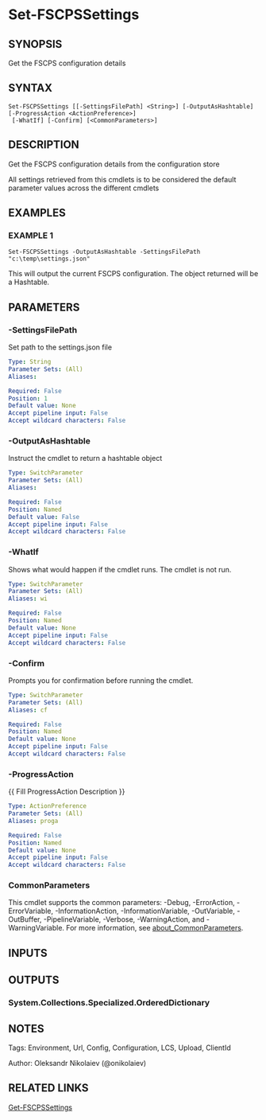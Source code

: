 ﻿---
external help file: fscps.tools-help.xml
Module Name: fscps.tools
online version:
schema: 2.0.0
---

# Set-FSCPSSettings

## SYNOPSIS
Get the FSCPS configuration details

## SYNTAX

```
Set-FSCPSSettings [[-SettingsFilePath] <String>] [-OutputAsHashtable] [-ProgressAction <ActionPreference>]
 [-WhatIf] [-Confirm] [<CommonParameters>]
```

## DESCRIPTION
Get the FSCPS configuration details from the configuration store

All settings retrieved from this cmdlets is to be considered the default parameter values across the different cmdlets

## EXAMPLES

### EXAMPLE 1
```
Set-FSCPSSettings -OutputAsHashtable -SettingsFilePath "c:\temp\settings.json"
```

This will output the current FSCPS configuration.
The object returned will be a Hashtable.

## PARAMETERS

### -SettingsFilePath
Set path to the settings.json file

```yaml
Type: String
Parameter Sets: (All)
Aliases:

Required: False
Position: 1
Default value: None
Accept pipeline input: False
Accept wildcard characters: False
```

### -OutputAsHashtable
Instruct the cmdlet to return a hashtable object

```yaml
Type: SwitchParameter
Parameter Sets: (All)
Aliases:

Required: False
Position: Named
Default value: False
Accept pipeline input: False
Accept wildcard characters: False
```

### -WhatIf
Shows what would happen if the cmdlet runs.
The cmdlet is not run.

```yaml
Type: SwitchParameter
Parameter Sets: (All)
Aliases: wi

Required: False
Position: Named
Default value: None
Accept pipeline input: False
Accept wildcard characters: False
```

### -Confirm
Prompts you for confirmation before running the cmdlet.

```yaml
Type: SwitchParameter
Parameter Sets: (All)
Aliases: cf

Required: False
Position: Named
Default value: None
Accept pipeline input: False
Accept wildcard characters: False
```

### -ProgressAction
{{ Fill ProgressAction Description }}

```yaml
Type: ActionPreference
Parameter Sets: (All)
Aliases: proga

Required: False
Position: Named
Default value: None
Accept pipeline input: False
Accept wildcard characters: False
```

### CommonParameters
This cmdlet supports the common parameters: -Debug, -ErrorAction, -ErrorVariable, -InformationAction, -InformationVariable, -OutVariable, -OutBuffer, -PipelineVariable, -Verbose, -WarningAction, and -WarningVariable. For more information, see [about_CommonParameters](http://go.microsoft.com/fwlink/?LinkID=113216).

## INPUTS

## OUTPUTS

### System.Collections.Specialized.OrderedDictionary
## NOTES
Tags: Environment, Url, Config, Configuration, LCS, Upload, ClientId

Author: Oleksandr Nikolaiev (@onikolaiev)

## RELATED LINKS

[Get-FSCPSSettings]()

